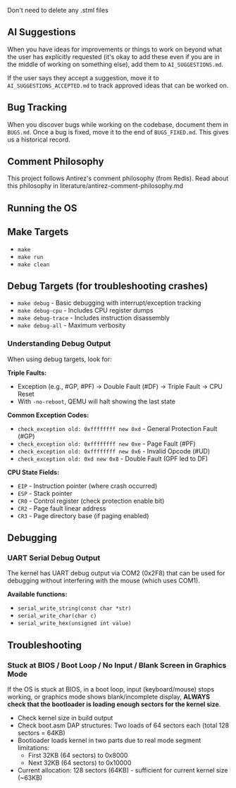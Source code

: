 Don't need to delete any .stml files

## AI Suggestions

When you have ideas for improvements or things to work on beyond what the user has explicitly requested (it's okay to add these even if you are in the middle of working on something else), add them to `AI_SUGGESTIONS.md`. 

If the user says they accept a suggestion, move it to `AI_SUGGESTIONS_ACCEPTED.md` to track approved ideas that can be worked on.

## Bug Tracking

When you discover bugs while working on the codebase, document them in `BUGS.md`. Once a bug is fixed, move it to the end of `BUGS_FIXED.md`. This gives us a historical record.

## Comment Philosophy
This project follows Antirez's comment philosophy (from Redis). Read about this philosophy in literature/antirez-comment-philosophy.md

## Running the OS

## Make Targets
- `make` 
- `make run` 
- `make clean` 

## Debug Targets (for troubleshooting crashes)
- `make debug` - Basic debugging with interrupt/exception tracking
- `make debug-cpu` - Includes CPU register dumps
- `make debug-trace` - Includes instruction disassembly
- `make debug-all` - Maximum verbosity

### Understanding Debug Output

When using debug targets, look for:

**Triple Faults:**
- Exception (e.g., #GP, #PF) → Double Fault (#DF) → Triple Fault → CPU Reset
- With `-no-reboot`, QEMU will halt showing the last state

**Common Exception Codes:**
- `check_exception old: 0xffffffff new 0xd` - General Protection Fault (#GP)
- `check_exception old: 0xffffffff new 0xe` - Page Fault (#PF)
- `check_exception old: 0xffffffff new 0x6` - Invalid Opcode (#UD)
- `check_exception old: 0xd new 0x8` - Double Fault (GPF led to DF)

**CPU State Fields:**
- `EIP` - Instruction pointer (where crash occurred)
- `ESP` - Stack pointer
- `CR0` - Control register (check protection enable bit)
- `CR2` - Page fault linear address
- `CR3` - Page directory base (if paging enabled)

## Debugging

### UART Serial Debug Output
The kernel has UART debug output via COM2 (0x2F8) that can be used for debugging without interfering with the mouse (which uses COM1).

**Available functions:**
- `serial_write_string(const char *str)` 
- `serial_write_char(char c)` 
- `serial_write_hex(unsigned int value)` 


## Troubleshooting

### Stuck at BIOS / Boot Loop / No Input / Blank Screen in Graphics Mode
If the OS is stuck at BIOS, in a boot loop, input (keyboard/mouse) stops working, or graphics mode shows blank/incomplete display, **ALWAYS check that the bootloader is loading enough sectors for the kernel size**. 
- Check kernel size in build output
- Check boot.asm DAP structures: Two loads of 64 sectors each (total 128 sectors = 64KB)
- Bootloader loads kernel in two parts due to real mode segment limitations:
  - First 32KB (64 sectors) to 0x8000
  - Next 32KB (64 sectors) to 0x10000
- Current allocation: 128 sectors (64KB) - sufficient for current kernel size (~63KB)

